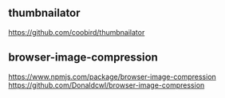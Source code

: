 
## thumbnailator  

https://github.com/coobird/thumbnailator

## browser-image-compression

https://www.npmjs.com/package/browser-image-compression  
https://github.com/Donaldcwl/browser-image-compression  
